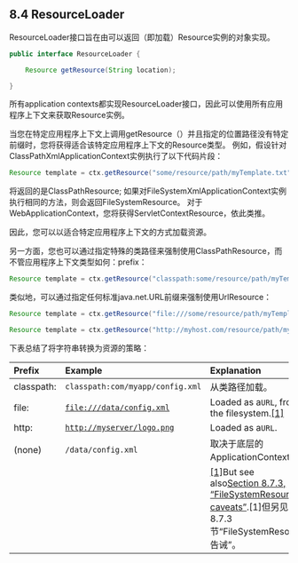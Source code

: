 ## 8.4  ResourceLoader

ResourceLoader接口旨在由可以返回（即加载）Resource实例的对象实现。

```java
public interface ResourceLoader {

    Resource getResource(String location);

}
```

所有application contexts都实现ResourceLoader接口，因此可以使用所有应用程序上下文来获取Resource实例。

当您在特定应用程序上下文上调用getResource（）并且指定的位置路径没有特定前缀时，您将获得适合该特定应用程序上下文的Resource类型。 例如，假设针对ClassPathXmlApplicationContext实例执行了以下代码片段：

```java
Resource template = ctx.getResource("some/resource/path/myTemplate.txt");
```

将返回的是ClassPathResource; 如果对FileSystemXmlApplicationContext实例执行相同的方法，则会返回FileSystemResource。 对于WebApplicationContext，您将获得ServletContextResource，依此类推。

因此，您可以以适合特定应用程序上下文的方式加载资源。

另一方面，您也可以通过指定特殊的类路径来强制使用ClassPathResource，而不管应用程序上下文类型如何：prefix：

```java
Resource template = ctx.getResource("classpath:some/resource/path/myTemplate.txt");
```

类似地，可以通过指定任何标准java.net.URL前缀来强制使用UrlResource：

```java
Resource template = ctx.getResource("file:///some/resource/path/myTemplate.txt");
```

```java
Resource template = ctx.getResource("http://myhost.com/resource/path/myTemplate.txt");
```

下表总结了将字符串转换为资源的策略：

| Prefix | Example | Explanation |
| :--- | :--- | :--- |
| classpath: | `classpath:com/myapp/config.xml` | 从类路径加载。 |
| file: | [`file:///data/config.xml`](file:///data/config.xml) | Loaded as a`URL`, from the filesystem.[\[1\]](https://docs.spring.io/spring/docs/4.3.21.RELEASE/spring-framework-reference/htmlsingle/#ftn.d5e6190) |
| http: | [`http://myserver/logo.png`](http://myserver/logo.png) | Loaded as a`URL`. |
| \(none\) | `/data/config.xml` | 取决于底层的ApplicationContext。 |
|  |  | [\[1\]](https://docs.spring.io/spring/docs/4.3.21.RELEASE/spring-framework-reference/htmlsingle/#d5e6190)But see also[Section 8.7.3, “FileSystemResource caveats”](https://docs.spring.io/spring/docs/4.3.21.RELEASE/spring-framework-reference/htmlsingle/#resources-filesystemresource-caveats).\[1\]但另见第8.7.3节“FileSystemResource告诫”。 |



